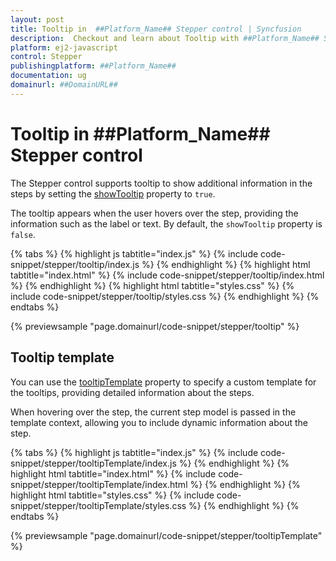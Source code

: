 ```yaml
---
layout: post
title: Tooltip in  ##Platform_Name## Stepper control | Syncfusion
description:  Checkout and learn about Tooltip with ##Platform_Name## Stepper control of Syncfusion Essential JS 2 and more details.
platform: ej2-javascript
control: Stepper
publishingplatform: ##Platform_Name##
documentation: ug
domainurl: ##DomainURL##
---
```


# Tooltip in ##Platform_Name## Stepper control

The Stepper control supports tooltip to show additional information in the steps by setting the [showTooltip](https://ej2.syncfusion.com/javascript/documentation/api/stepper/#showtooltip) property to `true`. 

The tooltip appears when the user hovers over the step, providing the information such as the label or text. By default, the `showTooltip` property is `false`.

{% tabs %}
{% highlight js tabtitle="index.js" %}
{% include code-snippet/stepper/tooltip/index.js %}
{% endhighlight %}
{% highlight html tabtitle="index.html" %}
{% include code-snippet/stepper/tooltip/index.html %}
{% endhighlight %}
{% highlight html tabtitle="styles.css" %}
{% include code-snippet/stepper/tooltip/styles.css %}
{% endhighlight %}
{% endtabs %}

{% previewsample "page.domainurl/code-snippet/stepper/tooltip" %}

## Tooltip template

You can use the [tooltipTemplate](https://ej2.syncfusion.com/javascript/documentation/api/stepper#tooltiptemplate) property to specify a custom template for the tooltips, providing detailed information about the steps.

When hovering over the step, the current step model is passed in the template context, allowing you to include dynamic information about the step.

{% tabs %}
{% highlight js tabtitle="index.js" %}
{% include code-snippet/stepper/tooltipTemplate/index.js %}
{% endhighlight %}
{% highlight html tabtitle="index.html" %}
{% include code-snippet/stepper/tooltipTemplate/index.html %}
{% endhighlight %}
{% highlight html tabtitle="styles.css" %}
{% include code-snippet/stepper/tooltipTemplate/styles.css %}
{% endhighlight %}
{% endtabs %}

{% previewsample "page.domainurl/code-snippet/stepper/tooltipTemplate" %}